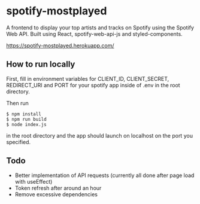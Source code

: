 # spotify-mostplayed
A frontend to display your top artists and tracks on Spotify using the Spotify Web API. Built using React, spotify-web-api-js and styled-components.

https://spotify-mostplayed.herokuapp.com/

## How to run locally
First, fill in environment variables for CLIENT_ID, CLIENT_SECRET, REDIRECT_URI and PORT for your spotify app inside of .env in the root directory. 

Then run

    $ npm install
    $ npm run build
    $ node index.js

in the root directory and the app should launch on localhost on the port you specified.

## Todo
- Better implementation of API requests (currently all done after page load with useEffect)
- Token refresh after around an hour
- Remove excessive dependencies
